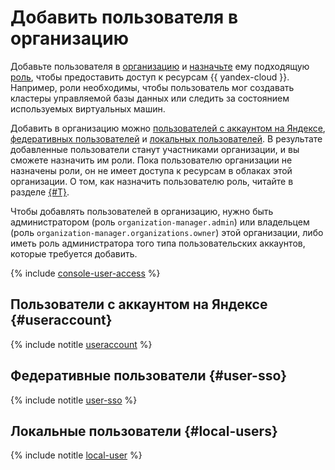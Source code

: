 # Добавить пользователя в организацию

Добавьте пользователя в [организацию](../../overview/roles-and-resources.md) и [назначьте](../../iam/operations/roles/grant.md) ему подходящую [роль](../../iam/concepts/access-control/roles.md), чтобы предоставить доступ к ресурсам {{ yandex-cloud }}. Например, роли необходимы, чтобы пользователь мог создавать кластеры управляемой базы данных или следить за состоянием используемых виртуальных машин.

Добавить в организацию можно [пользователей с аккаунтом на Яндексе](../../iam/concepts/users/accounts.md#passport), [федеративных пользователей](../../iam/concepts/users/accounts.md#saml-federation) и [локальных пользователей](../../iam/concepts/users/accounts.md#local). В результате добавленные пользователи станут участниками организации, и вы сможете назначить им роли. Пока пользователю организации не назначены роли, он не имеет доступа к ресурсам в облаках этой организации. О том, как назначить пользователю роль, читайте в разделе [{#T}](../../iam/operations/roles/grant.md).

Чтобы добавлять пользователей в организацию, нужно быть администратором (роль `organization-manager.admin`) или владельцем (роль `organization-manager.organizations.owner`) этой организации, либо иметь роль администратора того типа пользовательских аккаунтов, которые требуется добавить.

{% include [console-user-access](console-user-access.md) %}

## Пользователи с аккаунтом на Яндексе {#useraccount}

{% include notitle [useraccount](./useraccount.md) %}

## Федеративные пользователи {#user-sso}

{% include notitle [user-sso](./user-sso.md) %}

## Локальные пользователи {#local-users}

{% include notitle [local-user](./local-user.md) %}
